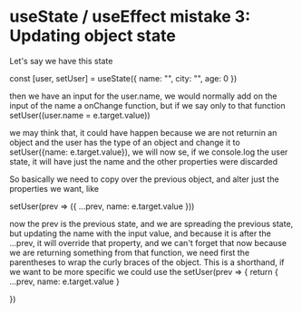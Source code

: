 # useState / useEffect mistake 3: Updating object state

Let's say we have this state

  const [user, setUser] = useState({ name: "", city: "", age: 0 })


then we have an input for the user.name, we would normally add on the input of the name a onChange function, but if we say
only to that function setUser((user.name = e.target.value))

we may think that, it could have happen because we are not returnin an object and the user has the type of an object and
change it to setUser({name: e.target.value}), we will now se, if we console.log the user state, it will have just the name
and the other properties were discarded

So basically we need to copy over the previous object, and alter just the properties we want, like

setUser(prev => ({
  ...prev,
  name: e.target.value
}))

now the prev is the previous state, and we are spreading the previous state, but updating the name with the input value, and
because it is after the ...prev, it will override that property, and we can't forget that now because we are returning something
from that function, we need first the parentheses to wrap the curly braces of the object. This is a shorthand, if we want
to be more specific we could use the setUser(prev => {
  return 
    {
      ...prev,
      name: e.target.value
    }
  
})